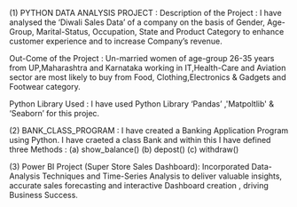 (1) PYTHON DATA ANALYSIS PROJECT :
Description of the Project : I have analysed the ‘Diwali Sales Data’ of a company on the basis of Gender, Age-Group, Marital-Status, Occupation, State and Product Category to enhance customer experience and to increase Company’s revenue.

Out-Come of the Project :
Un-married women of age-group 26-35 years from UP,Maharashtra and Karnataka working in IT,Health-Care and Aviation sector are most likely to buy from Food, Clothing,Electronics & Gadgets and Footwear category.

Python Library Used :
I have used Python Library ‘Pandas’ ,'Matpoltlib' & ‘Seaborn’ for this projec.


(2) BANK_CLASS_PROGRAM :
I have created a Banking Application Program using Python.
I have craeted a class Bank and within this I have defined three Methods :
   (a) show_balance()
   (b) depost()
   (c) withdraw()

(3) Power BI Project (Super Store Sales Dashboard):
   Incorporated Data-Analysis Techniques and Time-Series Analysis to deliver valuable insights, accurate sales forecasting and interactive Dashboard creation , driving Business Success.
